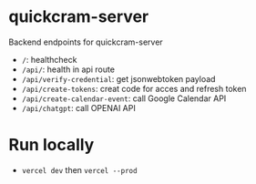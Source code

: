 # quickcram-server

Backend endpoints for quickcram-server

- `/`: healthcheck
- `/api/`: health in api route
- `/api/verify-credential`: get jsonwebtoken payload
- `/api/create-tokens`: creat code for acces and refresh token
- `/api/create-calendar-event`: call Google Calendar API
- `/api/chatgpt`: call OPENAI API

# Run locally

- `vercel dev` then `vercel --prod`
